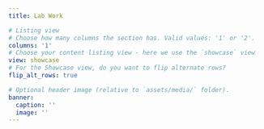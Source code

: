 ```yaml
---
title: Lab Work

# Listing view
# Choose how many columns the section has. Valid values: '1' or '2'.
columns: '1'
# Choose your content listing view - here we use the `showcase` view
view: showcase
# For the Showcase view, do you want to flip alternate rows?
flip_alt_rows: true

# Optional header image (relative to `assets/media/` folder).
banner:
  caption: ''
  image: ''
---
```

